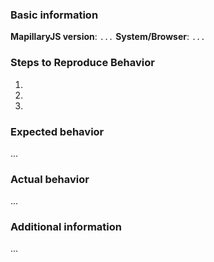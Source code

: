 <!--
   Thanks for contributing! Request a feature or use the
   template below for reporting bugs.

   To help us diagnose problems, please:

  - Ensure you can reproduce the bug using the latest release
  - Check the console for relevant errors and warnings
  - Attach screenshots and logs if possible/applicable
  - Remove template lines which do not apply to your issue/feature request
-->

### Basic information

**MapillaryJS version**: `...`
**System/Browser**: `...`

### Steps to Reproduce Behavior

 1.
 2.
 3.

### Expected behavior

...

### Actual behavior

...

### Additional information

...

<!-- screenshots, system logs etc. -->